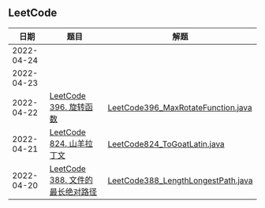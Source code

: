## LeetCode

| 日期         | 题目                                                                                      | 解题                                                                                                                                                              |
|------------|-----------------------------------------------------------------------------------------|-----------------------------------------------------------------------------------------------------------------------------------------------------------------|
| 2022-04-24 |                                                                                         |                                                                                                                                                                 |
| 2022-04-23 |                                                                                         |                                                                                                                                                                 |
| 2022-04-22 | [LeetCode 396. 旋转函数](https://leetcode-cn.com/problems/rotate-function/)     | [LeetCode396_MaxRotateFunction.java](https://github.com/niumoo/JavaNotes/blob/master/leetcode/src/main/java/com/wdbyte/leetcode/LeetCode396_MaxRotateFunction.java)      |
| 2022-04-21 | [LeetCode 824. 山羊拉丁文](https://leetcode-cn.com/problems/goat-latin/)                     | [LeetCode824_ToGoatLatin.java](https://github.com/niumoo/JavaNotes/blob/master/leetcode/src/main/java/com/wdbyte/leetcode/LeetCode824_ToGoatLatin.java)         |
| 2022-04-20 | [LeetCode 388. 文件的最长绝对路径](https://leetcode-cn.com/problems/longest-absolute-file-path/) | [LeetCode388_LengthLongestPath.java](https://github.com/niumoo/JavaNotes/blob/master/leetcode/src/main/java/com/wdbyte/leetcode/LeetCode388_LengthLongestPath.java) |


